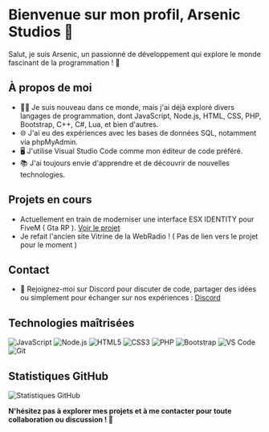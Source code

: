 # Bienvenue sur mon profil, Arsenic Studios 👋

Salut, je suis Arsenic, un passionné de développement qui explore le monde fascinant de la programmation ! 🚀

## À propos de moi
- 👨‍💻 Je suis nouveau dans ce monde, mais j'ai déjà exploré divers langages de programmation, dont JavaScript, Node.js, HTML, CSS, PHP, Bootstrap, C++, C#, Lua, et bien d'autres.
- 🌐 J'ai eu des expériences avec les bases de données SQL, notamment via phpMyAdmin.
- 🖥️ J'utilise Visual Studio Code comme mon éditeur de code préféré.
- 📚 J'ai toujours envie d'apprendre et de découvrir de nouvelles technologies.

## Projets en cours
- Actuellement en train de moderniser une interface ESX IDENTITY pour FiveM ( Gta RP ). [Voir le projet](https://github.com/ArsenicStudios/Arsenicooo-RedesignedEsxIdentity)
- Je refait l'ancien site Vitrine de la WebRadio ! ( Pas de lien vers le projet pour le moment )

## Contact
- 💬 Rejoignez-moi sur Discord pour discuter de code, partager des idées ou simplement pour échanger sur nos expériences : [Discord](https://discord.gg/zHpu3R3sDy)

## Technologies maîtrisées
![JavaScript](https://img.shields.io/badge/-JavaScript-F7DF1E?style=flat-square&logo=javascript&logoColor=black)
![Node.js](https://img.shields.io/badge/-Node.js-43853D?style=flat-square&logo=node.js&logoColor=white)
![HTML5](https://img.shields.io/badge/-HTML5-E34F26?style=flat-square&logo=html5&logoColor=white)
![CSS3](https://img.shields.io/badge/-CSS3-1572B6?style=flat-square&logo=css3&logoColor=white)
![PHP](https://img.shields.io/badge/-PHP-777BB4?style=flat-square&logo=php&logoColor=white)
![Bootstrap](https://img.shields.io/badge/-Bootstrap-563D7C?style=flat-square&logo=bootstrap&logoColor=white)
![VS Code](https://img.shields.io/badge/-VS%20Code-007ACC?style=flat-square&logo=visual-studio-code&logoColor=white)
![Git](https://img.shields.io/badge/-Git-F05032?style=flat-square&logo=git&logoColor=white)

## Statistiques GitHub
![Statistiques GitHub](https://github-readme-stats.vercel.app/api?username=votre_nom_utilisateur&show_icons=true&theme=radical)

**N'hésitez pas à explorer mes projets et à me contacter pour toute collaboration ou discussion ! 🚀**
